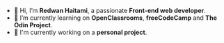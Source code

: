 - 👋 Hi, I’m **Redwan Haitami**, a passionate **Front-end web developer**.
- 🌱 I’m currently learning on **OpenClassrooms**, **freeCodeCamp** and **The Odin Project**.
- :briefcase: I'm currently working on a **personal project**.

<!---
RedwanHaitami/RedwanHaitami is a ✨ special ✨ repository because its `README.md` (this file) appears on your GitHub profile.
You can click the Preview link to take a look at your changes.
--->
